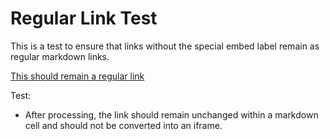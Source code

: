 # Regular Link Test

This is a test to ensure that links without the special embed label remain as regular markdown links.

[This should remain a regular link](https://jackliddy.github.io/designTest1)

Test:
- After processing, the link should remain unchanged within a markdown cell and should not be converted into an iframe.
